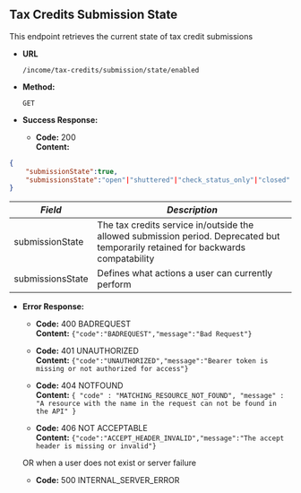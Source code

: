 Tax Credits Submission State
----
  This endpoint retrieves the current state of tax credit submissions
  
* **URL**

  `/income/tax-credits/submission/state/enabled`

* **Method:**
  
  `GET`

* **Success Response:**

  * **Code:** 200 <br />
    **Content:** 

```json
{
    "submissionState":true,
    "submissionsState":"open"|"shuttered"|"check_status_only"|"closed"
}
```

| *Field* | *Description* |
|--------|----|
| submissionState | The tax credits service in/outside the allowed submission period. Deprecated but temporarily retained for backwards compatability | 
| submissionsState | Defines what actions a user can currently perform |


* **Error Response:**

  * **Code:** 400 BADREQUEST <br />
    **Content:** `{"code":"BADREQUEST","message":"Bad Request"}`

  * **Code:** 401 UNAUTHORIZED <br/>
    **Content:** `{"code":"UNAUTHORIZED","message":"Bearer token is missing or not authorized for access"}`

  * **Code:** 404 NOTFOUND <br/>
    **Content:** `{ "code" : "MATCHING_RESOURCE_NOT_FOUND", "message" : "A resource with the name in the request can not be found in the API" }`

  * **Code:** 406 NOT ACCEPTABLE <br />
    **Content:** `{"code":"ACCEPT_HEADER_INVALID","message":"The accept header is missing or invalid"}`

  OR when a user does not exist or server failure

  * **Code:** 500 INTERNAL_SERVER_ERROR <br/>



